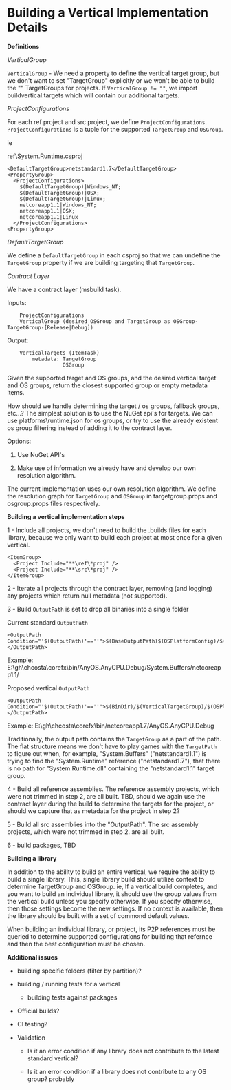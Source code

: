 # Building a Vertical Implementation Details #

**Definitions**

*VerticalGroup*

`VerticalGroup` - We need a property to define the vertical target group, but we don't want to set "TargetGroup" explicitly or we won't be able to build the "" TargetGroups for projects.
  If `VerticalGroup != ""`, we import buildvertical.targets which will contain our additional targets.

*ProjectConfigurations*

For each ref project and src project, we define `ProjectConfigurations`. `ProjectConfigurations` is a tuple for the supported `TargetGroup` and `OSGroup`.


ie

ref\System.Runtime.csproj
```MSBuild
<DefaultTargetGroup>netstandard1.7</DefaultTargetGroup>
<PropertyGroup>
  <ProjectConfigurations>
    $(DefaultTargetGroup)|Windows_NT;
    $(DefaultTargetGroup)|OSX;
    $(DefaultTargetGroup)|Linux;
    netcoreapp1.1|Windows_NT;
    netcoreapp1.1|OSX;
    netcoreapp1.1|Linux
  </ProjectConfigurations>
<PropertyGroup>
```

*DefaultTargetGroup*

We define a `DefaultTargetGroup` in each csproj so that we can undefine the `TargetGroup` property if we are building targeting that `TargetGroup`.

*Contract Layer*

We have a contract layer (msbuild task).

Inputs:

        ProjectConfigurations
        VerticalGroup (desired OSGroup and TargetGroup as OSGroup-TargetGroup-[Release|Debug])

Output:

        VerticalTargets (ItemTask)
            metadata: TargetGroup
                      OSGroup

Given the supported target and OS groups, and the desired vertical target and OS groups, return the closest supported group or empty metadata items.

How should we handle determining the target / os groups, fallback groups, etc...?  The simplest solution is to use the NuGet api's for targets.  We can use platforms\runtime.json for os groups, or try to use the already existent os group filtering instead of adding it to the contract layer.

Options:

1. Use NuGet API's

2. Make use of information we already have and develop our own resolution algorithm.

The current implementation uses our own resolution algorithm. We define the resolution graph for `TargetGroup` and `OSGroup` in targetgroup.props and osgroup.props files respectively. 

**Building a vertical implementation steps**

1 - Include all projects, we don't need to build the .builds files for each library, because we only want to build each project at most once for a given vertical.

```MSBuild
<ItemGroup>
  <Project Include="**\ref\*proj" />
  <Project Include="**\src\*proj" />
</ItemGroup>
```

2 - Iterate all projects through the contract layer, removing (and logging) any projects which return null metadata (not supported).

3 - Build `OutputPath` is set to drop all binaries into a single folder

Current standard `OutputPath`

```MSBuild
<OutputPath Condition="'$(OutputPath)'==''">$(BaseOutputPath)$(OSPlatformConfig)/$(MSBuildProjectName)/$(TargetOutputRelPath)$(OutputPathSubfolder)</OutputPath>
```
Example: E:\gh\chcosta\corefx\bin/AnyOS.AnyCPU.Debug/System.Buffers/netcoreapp1.1/

Proposed vertical `OutputPath`

```MSBuild
<OutputPath Condition="'$(OutputPath)'==''">$(BinDir)/$(VerticalTargetGroup)/$(OSPlatformConfig)</OutputPath>
```
Example: E:\gh\chcosta\corefx\bin/netcoreapp1.7/AnyOS.AnyCPU.Debug

Traditionally, the output path contains the `TargetGroup` as a part of the path.  The flat structure means we don't have to play games with the `TargetPath` to figure out when, for example, "System.Buffers" ("netstandard1.1") is trying to find the "System.Runtime" reference ("netstandard1.7"), that there is no path for "System.Runtime.dll" containing the "netstandard1.1" target group.

4 - Build all reference assemblies.  The reference assembly projects, which were not trimmed in step 2, are all built.  TBD, should we again use the contract layer during the build to determine the targets for the project, or should we capture that as metadata for the project in step 2?

5 - Build all src assemblies into the "OutputPath". The src assembly projects, which were not trimmed in step 2. are all built.

6 - build packages, TBD

**Building a library**

In addition to the ability to build an entire vertical, we require the ability to build a single library.  This, single library build should utilize context to determine TargetGroup and OSGroup.  ie, If a vertical build completes, and you want to build an individual library, it should use the group values from the vertical build unless you specify otherwise.  If you specify otherwise, then those settings become the new settings.  If no context is available, then the library should be built with a set of commond default values.

When building an individual library, or project, its P2P references must be queried to determine supported configurations for building that refernce and then the best configuration must be chosen.

**Additional issues**

- building specific folders (filter by partition)?

- building / running tests for a vertical

  - building tests against packages

- Official builds?

- CI testing?

- Validation

  - Is it an error condition if any library does not contribute to the latest standard vertical?

  - Is it an error condition if a library does not contribute to any OS group? probably


